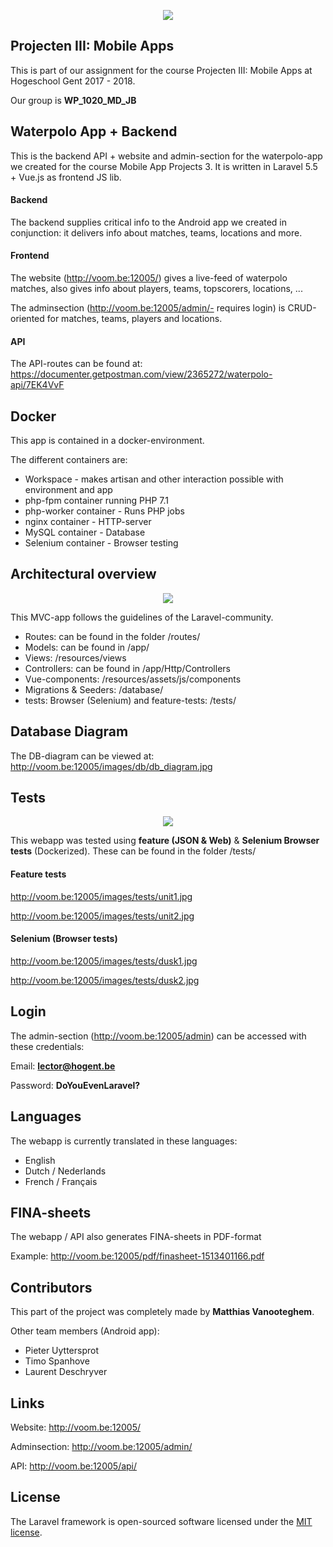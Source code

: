 <p align="center">
<img src="http://voom.be:12005/images/header/wpheader.jpg" />
</p>

## Projecten III: Mobile Apps
This is part of our assignment for the course Projecten III: Mobile Apps at Hogeschool Gent 2017 - 2018.

Our group is **WP_1020_MD_JB**

## Waterpolo App + Backend
This is the backend API + website and admin-section for the waterpolo-app we created for the course Mobile App Projects 3. 
It is written in Laravel 5.5 + Vue.js as frontend JS lib. 

#### Backend
The backend supplies critical info to the Android app we created in conjunction: 
it delivers info about matches, teams, locations and more. 

#### Frontend
The website (http://voom.be:12005/) gives a live-feed of waterpolo matches, also gives info about players, teams, topscorers, locations, ... 

The adminsection (http://voom.be:12005/admin/- requires login) is CRUD-oriented for matches, teams, players and locations.

#### API
The API-routes can be found at: https://documenter.getpostman.com/view/2365272/waterpolo-api/7EK4VvF

## Docker
This app is contained in a docker-environment.

The different containers are:
* Workspace - makes artisan and other interaction possible with environment and app
* php-fpm container running PHP 7.1
* php-worker container - Runs PHP jobs
* nginx container - HTTP-server
* MySQL container - Database
* Selenium container - Browser testing

## Architectural overview
<p align="center"><img src="https://laravel.com/assets/img/components/logo-laravel.svg"></p>

This MVC-app follows the guidelines of the Laravel-community.

* Routes: can be found in the folder /routes/
* Models: can be found in /app/
* Views: /resources/views
* Controllers: can be found in /app/Http/Controllers
* Vue-components: /resources/assets/js/components
* Migrations & Seeders: /database/
* tests: Browser (Selenium) and feature-tests: /tests/

## Database Diagram
The DB-diagram can be viewed at: http://voom.be:12005/images/db/db_diagram.jpg

## Tests
<p align="center"><img src="http://voom.be:12005/images/tests/selenium.png"></p>

This webapp was tested using **feature (JSON & Web)** & **Selenium Browser tests** (Dockerized). These can be found in the folder /tests/

#### Feature tests
http://voom.be:12005/images/tests/unit1.jpg

http://voom.be:12005/images/tests/unit2.jpg

#### Selenium (Browser tests)
http://voom.be:12005/images/tests/dusk1.jpg

http://voom.be:12005/images/tests/dusk2.jpg

## Login
The admin-section (http://voom.be:12005/admin) can be accessed with these credentials:

Email: **lector@hogent.be**

Password: **DoYouEvenLaravel?**

## Languages
The webapp is currently translated in these languages:

* English
* Dutch / Nederlands
* French / Français

## FINA-sheets
The webapp / API also generates FINA-sheets in PDF-format

Example: http://voom.be:12005/pdf/finasheet-1513401166.pdf

## Contributors
This part of the project was completely made by **Matthias Vanooteghem**.

Other team members (Android app):
- Pieter Uyttersprot
- Timo Spanhove
- Laurent Deschryver

## Links
Website: http://voom.be:12005/

Adminsection: http://voom.be:12005/admin/

API: http://voom.be:12005/api/

## License

The Laravel framework is open-sourced software licensed under the [MIT license](http://opensource.org/licenses/MIT).
